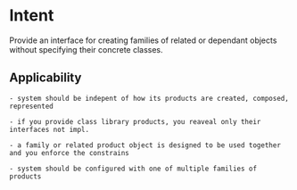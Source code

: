 # Intent

Provide an interface for creating families of related or dependant objects without specifying their concrete classes.

## Applicability

    - system should be indepent of how its products are created, composed, represented

    - if you provide class library products, you reaveal only their interfaces not impl.

    - a family or related product object is designed to be used together and you enforce the constrains

    - system should be configured with one of multiple families of products